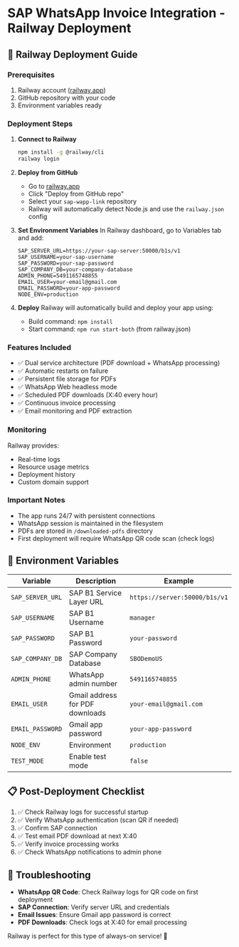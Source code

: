 # SAP WhatsApp Invoice Integration - Railway Deployment

## 🚀 Railway Deployment Guide

### Prerequisites
1. Railway account ([railway.app](https://railway.app))
2. GitHub repository with your code
3. Environment variables ready

### Deployment Steps

1. **Connect to Railway**
   ```bash
   npm install -g @railway/cli
   railway login
   ```

2. **Deploy from GitHub**
   - Go to [railway.app](https://railway.app)
   - Click "Deploy from GitHub repo"
   - Select your `sap-wapp-link` repository
   - Railway will automatically detect Node.js and use the `railway.json` config

3. **Set Environment Variables**
   In Railway dashboard, go to Variables tab and add:
   ```
   SAP_SERVER_URL=https://your-sap-server:50000/b1s/v1
   SAP_USERNAME=your-sap-username
   SAP_PASSWORD=your-sap-password
   SAP_COMPANY_DB=your-company-database
   ADMIN_PHONE=5491165748855
   EMAIL_USER=your-email@gmail.com
   EMAIL_PASSWORD=your-app-password
   NODE_ENV=production
   ```

4. **Deploy**
   Railway will automatically build and deploy your app using:
   - Build command: `npm install`
   - Start command: `npm run start-both` (from railway.json)

### Features Included
- ✅ Dual service architecture (PDF download + WhatsApp processing)
- ✅ Automatic restarts on failure
- ✅ Persistent file storage for PDFs
- ✅ WhatsApp Web headless mode
- ✅ Scheduled PDF downloads (X:40 every hour)
- ✅ Continuous invoice processing
- ✅ Email monitoring and PDF extraction

### Monitoring
Railway provides:
- Real-time logs
- Resource usage metrics
- Deployment history
- Custom domain support

### Important Notes
- The app runs 24/7 with persistent connections
- WhatsApp session is maintained in the filesystem
- PDFs are stored in `/downloaded-pdfs` directory
- First deployment will require WhatsApp QR code scan (check logs)

## 🔧 Environment Variables

| Variable | Description | Example |
|----------|-------------|---------|
| `SAP_SERVER_URL` | SAP B1 Service Layer URL | `https://server:50000/b1s/v1` |
| `SAP_USERNAME` | SAP B1 Username | `manager` |
| `SAP_PASSWORD` | SAP B1 Password | `your-password` |
| `SAP_COMPANY_DB` | SAP Company Database | `SBODemoUS` |
| `ADMIN_PHONE` | WhatsApp admin number | `5491165748855` |
| `EMAIL_USER` | Gmail address for PDF downloads | `your-email@gmail.com` |
| `EMAIL_PASSWORD` | Gmail app password | `your-app-password` |
| `NODE_ENV` | Environment | `production` |
| `TEST_MODE` | Enable test mode | `false` |

## 📋 Post-Deployment Checklist

1. ✅ Check Railway logs for successful startup
2. ✅ Verify WhatsApp authentication (scan QR if needed)
3. ✅ Confirm SAP connection
4. ✅ Test email PDF download at next X:40
5. ✅ Verify invoice processing works
6. ✅ Check WhatsApp notifications to admin phone

## 🚨 Troubleshooting

- **WhatsApp QR Code**: Check Railway logs for QR code on first deployment
- **SAP Connection**: Verify server URL and credentials
- **Email Issues**: Ensure Gmail app password is correct
- **PDF Downloads**: Check logs at X:40 for email processing

Railway is perfect for this type of always-on service! 🎉

